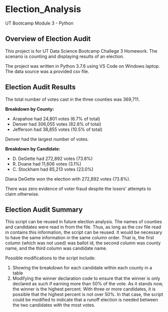 # Election_Analysis
UT Bootcamp Module 3 - Python

## Overview of Election Audit
This project is for UT Data Science Bootcamp Challege 3 Homework. The scenario is counting and displaying results of an election.

The project was written in Python 3.7.6 using VS Code on Windows laptop. The data source was a provided csv file.
 

## Election Audit Results
The total number of votes cast in the three counties was 369,711. 

**Breakdown by County:**

- Arapahoe had 24,801 votes (6.7% of total)
- Denver had 306,055 votes (82.8% of total)
- Jefferson had 38,855 votes (10.5% of total)

Denver had the largest number of votes.

**Breakdown by Candidate:**
- D. DeGette had 272,892 votes (73.8%)
- R. Doane had 11,606 votes (3.1%)
- C. Stockham had 85,213 votes (23.0%)

Diana DeGette won the election with 272,892 votes (73.8%).

There was zero evidence of voter fraud despite the losers' attempts to claim otherwise.


## Election Audit Summary
This script can be reused in future election analysis. The names of counties and candidates were read in from the file. Thus, as long as the csv file read in contains this information, the script can be reused. It would be necessary to have the same information in the same column order. That is, the first column (which was not used) was ballot id, the second column was county name, and the third column was candidate name.

Possible modifications to the script include: 
1. Showing the breakdown for each candidate within each county in a table 
2. Modifying the winner declaration code to ensure that the winner is only declared as such if earning more than 50% of the vote. As it stands now, the winner is the highest percent. With three or more candidates, it is possible that the highest percent is not over 50%. In that case, the script could be modified to indicate that a runoff election is needed between the two candidates with the most votes.

